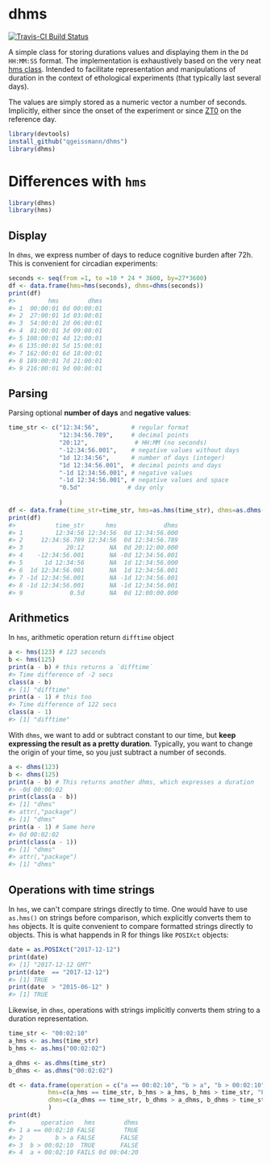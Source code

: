 
dhms
====

[![Travis-CI Build Status](https://travis-ci.org/qgeissmann/dhms.svg?branch=master)](https://travis-ci.org/qgeissmann/dhms)<!--[![AppVeyor Build Status](https://ci.appveyor.com/api/projects/status/github/tidyverse/hms?branch=master&svg=true)](https://ci.appveyor.com/project/tidyverse/hms) [![Coverage Status](https://img.shields.io/codecov/c/github/tidyverse/hms/master.svg)](https://codecov.io/github/tidyverse/hms?branch=master) [![CRAN_Status_Badge](http://www.r-pkg.org/badges/version/hms)](https://cran.r-project.org/package=hms) -->

A simple class for storing durations values and displaying them in the `Dd HH:MM:SS` format. The implementation is exhaustively based on the very neat [hms class](https://github.com/tidyverse/hms). Intended to facilitate representation and manipulations of duration in the context of ethological experiments (that typically last several days).

The values are simply stored as a numeric vector a number of seconds. Implicitly, either since the onset of the experiment or since [ZT0](https://en.wikipedia.org/wiki/Zeitgeber) on the reference day.

``` r
library(devtools)
install_github("qgeissmann/dhms")
library(dhms)
```

Differences with `hms`
======================

``` r
library(dhms)
library(hms)
```

Display
-------

In `dhms`, we express number of days to reduce cognitive burden after 72h. This is convenient for circadian experiments:

``` r
seconds <- seq(from =1, to =10 * 24 * 3600, by=27*3600)
df <- data.frame(hms=hms(seconds), dhms=dhms(seconds))
print(df)
#>         hms        dhms
#> 1  00:00:01 0d 00:00:01
#> 2  27:00:01 1d 03:00:01
#> 3  54:00:01 2d 06:00:01
#> 4  81:00:01 3d 09:00:01
#> 5 108:00:01 4d 12:00:01
#> 6 135:00:01 5d 15:00:01
#> 7 162:00:01 6d 18:00:01
#> 8 189:00:01 7d 21:00:01
#> 9 216:00:01 9d 00:00:01
```

Parsing
-------

Parsing optional **number of days** and **negative values**:

``` r
time_str <- c("12:34:56",         # regular format
              "12:34:56.789",     # decimal points
              "20:12",             # HH:MM (no seconds)
              "-12:34:56.001",    # negative values without days
              "1d 12:34:56",      # number of days (integer)
              "1d 12:34:56.001",  # decimal points and days
              "-1d 12:34:56.001", # negative values
              "-1d 12:34:56.001", # negative values and space
              "0.5d"             # day only
              
              )
df <- data.frame(time_str=time_str, hms=as.hms(time_str), dhms=as.dhms(time_str))
print(df)
#>           time_str      hms             dhms
#> 1         12:34:56 12:34:56  0d 12:34:56.000
#> 2     12:34:56.789 12:34:56  0d 12:34:56.789
#> 3            20:12       NA  0d 20:12:00.000
#> 4    -12:34:56.001       NA -0d 12:34:56.001
#> 5      1d 12:34:56       NA  1d 12:34:56.000
#> 6  1d 12:34:56.001       NA  1d 12:34:56.001
#> 7 -1d 12:34:56.001       NA -1d 12:34:56.001
#> 8 -1d 12:34:56.001       NA -1d 12:34:56.001
#> 9             0.5d       NA  0d 12:00:00.000
```

Arithmetics
-----------

In `hms`, arithmetic operation return `difftime` object

``` r
a <- hms(123) # 123 seconds
b <- hms(125)
print(a - b) # this returns a `difftime`
#> Time difference of -2 secs
class(a - b)
#> [1] "difftime"
print(a - 1) # this too
#> Time difference of 122 secs
class(a - 1)
#> [1] "difftime"
```

With `dhms`, we want to add or subtract constant to our time, but **keep expressing the result as a pretty duration**. Typically, you want to change the origin of your time, so you just subtract a number of seconds.

``` r
a <- dhms(123)
b <- dhms(125)
print(a - b) # This returns another dhms, which expresses a duration
#> -0d 00:00:02
print(class(a - b))
#> [1] "dhms"
#> attr(,"package")
#> [1] "dhms"
print(a - 1) # Same here
#> 0d 00:02:02
print(class(a - 1))
#> [1] "dhms"
#> attr(,"package")
#> [1] "dhms"
```

Operations with time strings
----------------------------

In `hms`, we can't compare strings directly to time. One would have to use `as.hms()` on strings before comparison, which explicitly converts them to `hms` objects. It is quite convenient to compare formatted strings directly to objects. This is what happends in R for things like `POSIXct` objects:

``` r
date = as.POSIXct("2017-12-12") 
print(date)
#> [1] "2017-12-12 GMT"
print(date  == "2017-12-12")
#> [1] TRUE
print(date  > "2015-06-12" )
#> [1] TRUE
```

Likewise, in `dhms`, operations with strings implicitly converts them string to a duration representation.

``` r
time_str <- "00:02:10"
a_hms <- as.hms(time_str)
b_hms <- as.hms("00:02:02") 

a_dhms <- as.dhms(time_str)
b_dhms <- as.dhms("00:02:02") 

dt <- data.frame(operation = c("a == 00:02:10", "b > a", "b > 00:02:10", "a + 00:02:10"),
           hms=c(a_hms == time_str, b_hms > a_hms, b_hms > time_str, "FAILS"),
           dhms=c(a_dhms == time_str, b_dhms > a_dhms, b_dhms > time_str, as.character(a_dhms + time_str))
           )
print(dt)
#>       operation   hms        dhms
#> 1 a == 00:02:10 FALSE        TRUE
#> 2         b > a FALSE       FALSE
#> 3  b > 00:02:10  TRUE       FALSE
#> 4  a + 00:02:10 FAILS 0d 00:04:20
```
